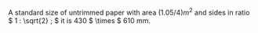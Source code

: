 A standard size of untrimmed paper with area $(1.05/4)m^{2}$ and sides
in ratio $ 1 : \sqrt{2} ; $ it is 430 $ \times $ 610 mm.
